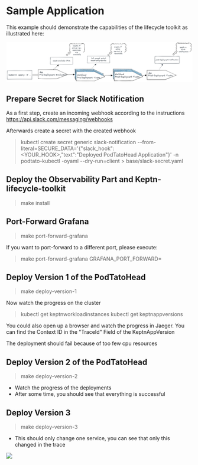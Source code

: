 # Sample Application

This example should demonstrate the capabilities of the lifecycle toolkit as illustrated here:

![img.png](assets/big-picture.png)

## Prepare Secret for Slack Notification
As a first step, create an incoming webhook according to the instructions
https://api.slack.com/messaging/webhooks

Afterwards create a secret with the created webhook
> kubectl create secret generic slack-notification --from-literal=SECURE_DATA='{"slack_hook":<YOUR_HOOK>,"text":"Deployed PodTatoHead Application"}' -n podtato-kubectl -oyaml --dry-run=client > base/slack-secret.yaml

## Deploy the Observability Part and Keptn-lifecycle-toolkit
> make install

## Port-Forward Grafana
> make port-forward-grafana

If you want to port-forward to a different port, please execute:
> make port-forward-grafana GRAFANA_PORT_FORWARD=<port>

## Deploy Version 1 of the PodTatoHead
> make deploy-version-1

Now watch the progress on the cluster
> kubectl get keptnworkloadinstances
> kubectl get keptnappversions

You could also open up a browser and watch the progress in Jaeger. You can find the Context ID in the "TraceId" Field of the KeptnAppVersion

The deployment should fail because of too few cpu resources

## Deploy Version 2 of the PodTatoHead
> make deploy-version-2

* Watch the progress of the deployments
* After some time, you should see that everything is successful

## Deploy Version 3
> make deploy-version-3

* This should only change one service, you can see that only this changed in the trace

<img referrerpolicy="no-referrer-when-downgrade" src="https://static.scarf.sh/a.png?x-pxid=858843d8-8da2-4ce5-a325-e5321c770a78" />